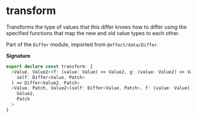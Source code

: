 # transform

Transforms the type of values that this differ knows how to differ using
the specified functions that map the new and old value types to each other.

Part of the `Differ` module, imported from `@effect/data/Differ`.

**Signature**

```ts
export declare const transform: {
  <Value, Value2>(f: (value: Value) => Value2, g: (value: Value2) => Value): <Patch>(
    self: Differ<Value, Patch>
  ) => Differ<Value2, Patch>
  <Value, Patch, Value2>(self: Differ<Value, Patch>, f: (value: Value) => Value2, g: (value: Value2) => Value): Differ<
    Value2,
    Patch
  >
}
```
